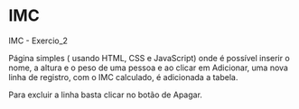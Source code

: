 # IMC
IMC - Exercio_2

Página simples ( usando HTML, CSS e JavaScript) onde é possível inserir o nome, a altura e o peso
de uma pessoa e ao clicar em Adicionar, uma nova linha de registro, com o IMC calculado, é adicionada a tabela.

Para excluir a linha basta clicar no botão de Apagar.
